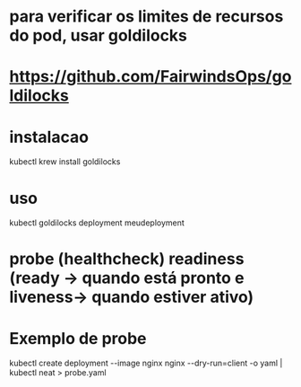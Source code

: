 # para verificar os limites de recursos do pod, usar goldilocks
# https://github.com/FairwindsOps/goldilocks
# instalacao
kubectl krew install goldilocks
# uso
kubectl goldilocks deployment meudeployment

# probe (healthcheck) readiness (ready -> quando está pronto e liveness-> quando estiver ativo)

# Exemplo de probe
kubectl create deployment --image nginx nginx --dry-run=client -o yaml | kubectl neat > probe.yaml
